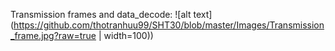 Transmission frames and data_decode:
![alt text](https://github.com/thotranhuu99/SHT30/blob/master/Images/Transmission_frame.jpg?raw=true | width=100))
